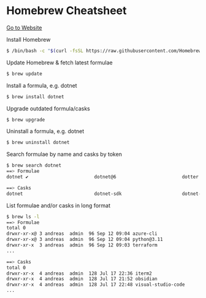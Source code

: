 # Homebrew Cheatsheet

[Go to Website](https://brew.sh/)

Install Homebrew
```bash
$ /bin/bash -c "$(curl -fsSL https://raw.githubusercontent.com/Homebrew/install/HEAD/install.sh)"
```

Update Homebrew & fetch latest formulae

```bash
$ brew update
```

Install a formula, e.g. dotnet
```bash
$ brew install dotnet
```

Upgrade outdated formula/casks
```bash
$ brew upgrade
```

Uninstall a formula, e.g. dotnet
```bash
$ brew uninstall dotnet
```

Search formulae by name and casks by token
```bash
$ brew search dotnet
==> Formulae
dotnet ✔                        dotnet@6                        dotter                          dotbot

==> Casks
dotnet                          dotnet-sdk                      dotnet-sdk@preview              dotnet@preview
```

List formulae and/or casks in long format
```bash
$ brew ls -l
==> Formulae
total 0
drwxr-xr-x@ 3 andreas  admin  96 Sep 12 09:04 azure-cli
drwxr-xr-x@ 3 andreas  admin  96 Sep 12 09:04 python@3.11
drwxr-xr-x  3 andreas  admin  96 Sep 12 09:03 terraform
...

==> Casks
total 0
drwxr-xr-x  4 andreas  admin  128 Jul 17 22:36 iterm2
drwxr-xr-x  4 andreas  admin  128 Jul 17 21:52 obsidian
drwxr-xr-x  4 andreas  admin  128 Jul 17 22:48 visual-studio-code
...
```